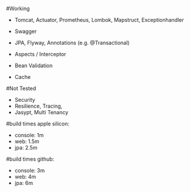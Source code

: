 #Working
- Tomcat, Actuator, Prometheus, Lombok, Mapstruct, Exceptionhandler

- Swagger
- JPA, Flyway, Annotations (e.g. @Transactional)
- Aspects / Interceptor
- Bean Validation
- Cache

#Not Tested
- Security
- Resilience, Tracing, 
- Jasypt, Multi Tenancy

#build times apple silicon:
- console: 1m
- web: 1.5m
- jpa: 2.5m

#build times github:
- console: 3m
- web: 4m
- jpa: 6m
